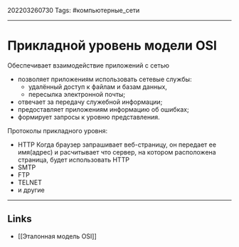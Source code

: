 202203260730
Tags: #компьютерные_сети

---

# Прикладной уровень модели OSI
Обеспечивает взаимодействие приложений с сетью

-   позволяет приложениям использовать сетевые службы:
    -   удалённый доступ к файлам и базам данных,
    -   пересылка электронной почты;
-   отвечает за передачу служебной информации;
-   предоставляет приложениям информацию об ошибках;
-   формирует запросы к уровню представления.

Протоколы прикладного уровня:
- HTTP
	Когда браузер запрашивает веб-страницу, он передает ее имя(адрес) и расчитывает что сервер, на котором расположена страница, будет использовать HTTP
- SMTP
- FTP
- TELNET
- и другие

---
## Links
- [[Эталонная модель OSI]]
